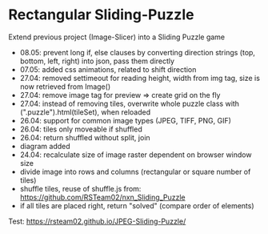 # Rectangular Sliding-Puzzle

Extend previous project (Image-Slicer) into a Sliding Puzzle game
+ 08.05: prevent long if, else clauses by converting direction strings (top, bottom, left, right) into json, pass them directly  
+ 07.05: added css animations, related to shift direction 
+ 27.04: removed settimeout for reading height, width from img tag, size is now retrieved from Image() 
+ 27.04: remove image tag for preview => create grid on the fly
+ 27.04: instead of removing tiles, overwrite whole puzzle class with (".puzzle").html(tileSet), when reloaded
+ 26.04: support for common image types (JPEG, TIFF, PNG, GIF)
+ 26.04: tiles only moveable if shuffled
+ 26.04: return shuffled without split, join 
+ diagram added
+ 24.04: recalculate size of image raster dependent on browser window size
+ divide image into rows and columns (rectangular or square number of tiles)
+ shuffle tiles, reuse of shuffle.js from: https://github.com/RSTeam02/nxn_Sliding_Puzzle 
+ if all tiles are placed right, return "solved" (compare order of elements)

Test:
https://rsteam02.github.io/JPEG-Sliding-Puzzle/
